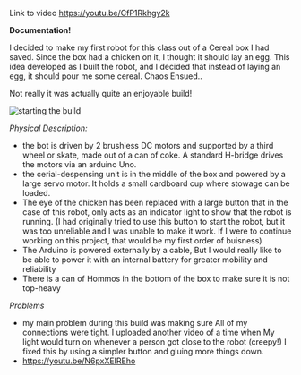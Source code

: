 Link to video https://youtu.be/CfP1Rkhgy2k


**Documentation!**

I decided to make my first robot for this class out of a Cereal box I had saved. Since the box had a chicken on it, I thought it should lay an egg. This idea developed as I built the robot, and I decided that instead of laying an egg, it should pour me some cereal. Chaos Ensued..

Not really it was actually quite an enjoyable build!

![starting the build](./Images/process.jpg)

_Physical Description:_

- the bot is driven by 2 brushless DC motors and supported by a third wheel or skate, made out of a can of coke. A standard H-bridge drives the motors via an arduino Uno. 
- the cerial-despensing unit is in the middle of the box and powered by a large servo motor. It holds a small cardboard cup where stowage can be loaded.
- The eye of the chicken has been replaced with a large button that in the case of this robot, only acts as an indicator light to show that the robot is running. (I had originally tried to use this button to start the robot, but it was too unreliable and I was unable to make it work. If I were to continue working on this project, that would be my first order of buisness) 
- The Arduino is powered externally by a cable, But I would really like to be able to power it with an internal battery for greater mobility and reliability
- There is a can of Hommos in the bottom of the box to make sure it is not top-heavy

_Problems_

- my main problem during this build was making sure All of my connections were tight. I uploaded another video of a time when My light would turn on whenever a person got close to the robot (creepy!) I fixed this by using a simpler button and gluing more things down. 
- https://youtu.be/N6pxXEIREho


